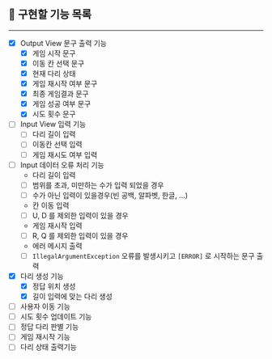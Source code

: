## 🔎 구현할 기능 목록
***

- [x] Output View 문구 출력 기능
  - [x] 게임 시작 문구
  - [x] 이동 칸 선택 문구
  - [x] 현재 다리 상태
  - [x] 게임 재시작 여부 문구
  - [x] 최종 게임결과 문구
  - [x] 게임 성공 여부 문구
  - [x] 시도 횟수 문구
- [ ] Input View 입력 기능
  - [ ] 다리 길이 입력
  - [ ] 이동칸 선택 입력
  - [ ] 게임 재시도 여부 입력
- [ ] Input 데이터 오류 처리 기능
  * 다리 길이 입력
  - [ ] 범위를 초과, 미만하는 수가 입력 되었을 경우
  - [ ] 수가 아닌 입력이 있을경우(빈 공백, 알파벳, 한글, ...)
  * 칸 이동 입력
  - [ ] U, D 를 제외한 입력이 있을 경우
  * 게임 재시작 입력
  - [ ] R, Q 를 제외한 입력이 있을 경우
  * 에러 메시지 출력
  - [ ] `IllegalArgumentException` 오류를 발생시키고 `[ERROR]` 로 시작하는 문구 출력
- [x] 다리 생성 기능
  - [x] 정답 위치 생성
  - [x] 길이 입력에 맞는 다리 생성
- [ ] 사용자 이동 기능
- [ ] 시도 횟수 업데이트 기능
- [ ] 정답 다리 판별 기능
- [ ] 게임 재시작 기능
- [ ] 다리 상태 출력기능
